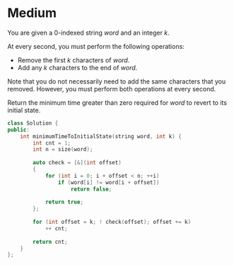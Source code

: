 # Medium

You are given a 0-indexed string $word$ and an integer $k$.

At every second, you must perform the following operations:

- Remove the first $k$ characters of $word$.
- Add any $k$ characters to the end of $word$.

Note that you do not necessarily need to add the same characters that you removed. However, you must perform both operations at every second.

Return the minimum time greater than zero required for $word$ to revert to its initial state.

```cpp
class Solution {
public:
    int minimumTimeToInitialState(string word, int k) {
        int cnt = 1;
        int n = size(word);
        
        auto check = [&](int offset)
        {
            for (int i = 0; i + offset < n; ++i)
                if (word[i] != word[i + offset])
                    return false;
            
            return true;
        };
        
        for (int offset = k; ! check(offset); offset += k)
            ++ cnt;
        
        return cnt;
    }
};
```
